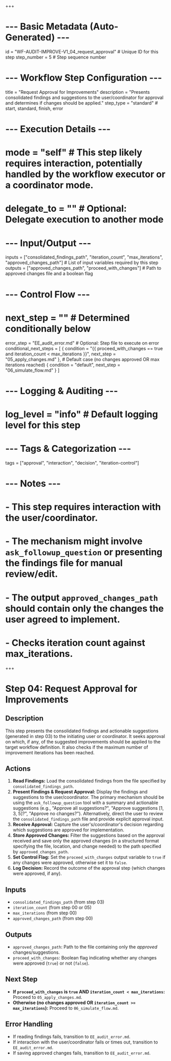 +++
# --- Basic Metadata (Auto-Generated) ---
id = "WF-AUDIT-IMPROVE-V1_04_request_approval" # Unique ID for this step
step_number = 5 # Step sequence number
# --- Workflow Step Configuration ---
title = "Request Approval for Improvements"
description = "Presents consolidated findings and suggestions to the user/coordinator for approval and determines if changes should be applied."
step_type = "standard" # start, standard, finish, error
# --- Execution Details ---
# mode = "self" # This step likely requires interaction, potentially handled by the workflow executor or a coordinator mode.
# delegate_to = "" # Optional: Delegate execution to another mode
# --- Input/Output ---
inputs = ["consolidated_findings_path", "iteration_count", "max_iterations", "approved_changes_path"] # List of input variables required by this step
outputs = ["approved_changes_path", "proceed_with_changes"] # Path to approved changes file and a boolean flag
# --- Control Flow ---
# next_step = "" # Determined conditionally below
error_step = "EE_audit_error.md" # Optional: Step file to execute on error
conditional_next_steps = [
    { condition = "{{ proceed_with_changes == true and iteration_count < max_iterations }}", next_step = "05_apply_changes.md" },
    # Default case (no changes approved OR max iterations reached)
    { condition = "default", next_step = "06_simulate_flow.md" }
]
# --- Logging & Auditing ---
# log_level = "info" # Default logging level for this step
# --- Tags & Categorization ---
tags = ["approval", "interaction", "decision", "iteration-control"]
# --- Notes ---
# - This step requires interaction with the user/coordinator.
# - The mechanism might involve `ask_followup_question` or presenting the findings file for manual review/edit.
# - The output `approved_changes_path` should contain only the changes the user agreed to implement.
# - Checks iteration count against max_iterations.
+++

# Step 04: Request Approval for Improvements

## Description

This step presents the consolidated findings and actionable suggestions (generated in step 03) to the initiating user or coordinator. It seeks approval on which, if any, of the suggested improvements should be applied to the target workflow definition. It also checks if the maximum number of improvement iterations has been reached.

## Actions

1.  **Read Findings:** Load the consolidated findings from the file specified by `consolidated_findings_path`.
2.  **Present Findings & Request Approval:** Display the findings and suggestions to the user/coordinator. The primary mechanism should be using the `ask_followup_question` tool with a summary and actionable suggestions (e.g., "Approve all suggestions?", "Approve suggestions [1, 3, 5]?", "Approve no changes?"). Alternatively, direct the user to review the `consolidated_findings_path` file and provide explicit approval input.
3.  **Receive Approval:** Capture the user's/coordinator's decision regarding which suggestions are approved for implementation.
4.  **Store Approved Changes:** Filter the suggestions based on the approval received and save only the approved changes (in a structured format specifying the file, location, and change needed) to the path specified by `approved_changes_path`.
5.  **Set Control Flag:** Set the `proceed_with_changes` output variable to `true` if any changes were approved, otherwise set it to `false`.
6.  **Log Decision:** Record the outcome of the approval step (which changes were approved, if any).

## Inputs

*   `consolidated_findings_path` (from step 03)
*   `iteration_count` (from step 00 or 05)
*   `max_iterations` (from step 00)
*   `approved_changes_path` (from step 00)

## Outputs

*   `approved_changes_path`: Path to the file containing only the *approved* changes/suggestions.
*   `proceed_with_changes`: Boolean flag indicating whether any changes were approved (`true`) or not (`false`).

## Next Step

*   **If `proceed_with_changes` is `true` AND `iteration_count < max_iterations`:** Proceed to `05_apply_changes.md`.
*   **Otherwise (no changes approved OR `iteration_count >= max_iterations`):** Proceed to `06_simulate_flow.md`.

## Error Handling

*   If reading findings fails, transition to `EE_audit_error.md`.
*   If interaction with the user/coordinator fails or times out, transition to `EE_audit_error.md`.
*   If saving approved changes fails, transition to `EE_audit_error.md`.